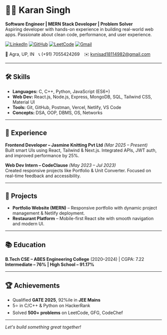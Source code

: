 # 👨‍💻 Karan Singh

**Software Engineer | MERN Stack Developer | Problem Solver**  
Aspiring developer with hands-on experience in building real-world web apps. Passionate about clean code, performance, and user experience.

[![LinkedIn](https://img.shields.io/badge/LinkedIn-blue?style=flat&logo=linkedin)](https://www.linkedin.com/in/karan-singh-20889a221/)
[![GitHub](https://img.shields.io/badge/GitHub-black?style=flat&logo=github)](https://github.com/karan9639)
[![LeetCode](https://img.shields.io/badge/LeetCode-orange?style=flat&logo=leetcode)](https://leetcode.com/u/karan9639/)
[![Gmail](https://img.shields.io/badge/Email-D14836?style=flat&logo=gmail&logoColor=white)](mailto:kvnisad18114982@gmail.com)

📍 Agra, UP, IN 📞 (+91) 7055424269 ✉️ kvnisad18114982@gmail.com

---

## 🛠 Skills

- **Languages:** C, C++, Python, JavaScript (ES6+)
- **Web Dev:** React.js, Node.js, Express, MongoDB, SQL, Tailwind CSS, Material UI
- **Tools:** Git, GitHub, Postman, Vercel, Netlify, VS Code
- **Concepts:** DSA, OOP, DBMS, OS, Networks

---

## 💼 Experience

**Frontend Developer – Jasmine Knitting Pvt Ltd** *(Mar 2025 – Present)*  
Built smart UIs using React, Tailwind & Next.js. Integrated APIs, JWT auth, and improved performance by 25%.

**Web Dev Intern – CodeClause** *(May 2023 – Jul 2023)*  
Created responsive projects like Portfolio & Unit Converter. Focused on real-time feedback and accessibility.

---

## 🚀 Projects

- **Portfolio Website (MERN)** – Responsive portfolio with dynamic project management & Netlify deployment.  
- **Restaurant Platform** – Mobile-first React site with smooth navigation and modern UI.

---

## 📚 Education

**B.Tech CSE – ABES Engineering College** (2020–2024) | CGPA: 7.22  
**Intermediate – 76% | High School – 91.17%**

---

## 🏆 Achievements

- Qualified **GATE 2025**, 92%ile in **JEE Mains**
- 5⭐️ in C/C++ & Python on HackerRank
- Solved **500+ problems** on LeetCode, GFG, CodeChef

---

*Let's build something great together!*
